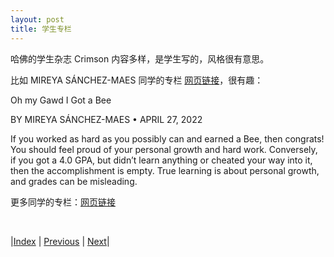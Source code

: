 ```yaml
---
layout: post
title: 学生专栏
---
```


哈佛的学生杂志 Crimson 内容多样，是学生写的，风格很有意思。

比如 MIREYA SÁNCHEZ-MAES 同学的专栏 [网页链接](https://www.thecrimson.com/writer/1217647/Mireya__S%C3%A1nchez-Maes/)，很有趣：

Oh my Gawd I Got a Bee

BY MIREYA SÁNCHEZ-MAES • APRIL 27, 2022

If you worked as hard as you possibly can and earned a Bee, then congrats! You should feel proud of your personal growth and hard work. Conversely, if you got a 4.0 GPA, but didn’t learn anything or cheated your way into it, then the accomplishment is empty. True learning is about personal growth, and grades can be misleading.

更多同学的专栏：[网页链接](https://www.thecrimson.com/tag/columns/)

<br/>

|[Index](../) | [Previous](4-4-key-term) | [Next](4-8-jill)|
